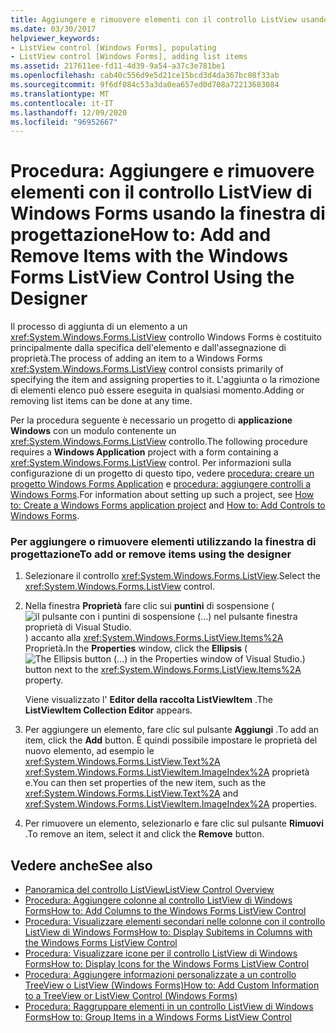 ```yaml
---
title: Aggiungere e rimuovere elementi con il controllo ListView usando la finestra di progettazione
ms.date: 03/30/2017
helpviewer_keywords:
- ListView control [Windows Forms], populating
- ListView control [Windows Forms], adding list items
ms.assetid: 217611ee-fd11-4d39-9a54-a37c3e781be1
ms.openlocfilehash: cab40c556d9e5d21ce15bcd3d4da367bc08f33ab
ms.sourcegitcommit: 9f6df084c53a3da0ea657ed0d708a72213683084
ms.translationtype: MT
ms.contentlocale: it-IT
ms.lasthandoff: 12/09/2020
ms.locfileid: "96952667"
---
```

# <a name="how-to-add-and-remove-items-with-the-windows-forms-listview-control-using-the-designer"></a><span data-ttu-id="70e27-102">Procedura: Aggiungere e rimuovere elementi con il controllo ListView di Windows Forms usando la finestra di progettazione</span><span class="sxs-lookup"><span data-stu-id="70e27-102">How to: Add and Remove Items with the Windows Forms ListView Control Using the Designer</span></span>

<span data-ttu-id="70e27-103">Il processo di aggiunta di un elemento a un <xref:System.Windows.Forms.ListView> controllo Windows Forms è costituito principalmente dalla specifica dell'elemento e dall'assegnazione di proprietà.</span><span class="sxs-lookup"><span data-stu-id="70e27-103">The process of adding an item to a Windows Forms <xref:System.Windows.Forms.ListView> control consists primarily of specifying the item and assigning properties to it.</span></span> <span data-ttu-id="70e27-104">L'aggiunta o la rimozione di elementi elenco può essere eseguita in qualsiasi momento.</span><span class="sxs-lookup"><span data-stu-id="70e27-104">Adding or removing list items can be done at any time.</span></span>

<span data-ttu-id="70e27-105">Per la procedura seguente è necessario un progetto di **applicazione Windows** con un modulo contenente un <xref:System.Windows.Forms.ListView> controllo.</span><span class="sxs-lookup"><span data-stu-id="70e27-105">The following procedure requires a **Windows Application** project with a form containing a <xref:System.Windows.Forms.ListView> control.</span></span> <span data-ttu-id="70e27-106">Per informazioni sulla configurazione di un progetto di questo tipo, vedere [procedura: creare un progetto Windows Forms Application](/visualstudio/ide/step-1-create-a-windows-forms-application-project) e [procedura: aggiungere controlli a Windows Forms](how-to-add-controls-to-windows-forms.md).</span><span class="sxs-lookup"><span data-stu-id="70e27-106">For information about setting up such a project, see [How to: Create a Windows Forms application project](/visualstudio/ide/step-1-create-a-windows-forms-application-project) and [How to: Add Controls to Windows Forms](how-to-add-controls-to-windows-forms.md).</span></span>

### <a name="to-add-or-remove-items-using-the-designer"></a><span data-ttu-id="70e27-107">Per aggiungere o rimuovere elementi utilizzando la finestra di progettazione</span><span class="sxs-lookup"><span data-stu-id="70e27-107">To add or remove items using the designer</span></span>

1. <span data-ttu-id="70e27-108">Selezionare il controllo <xref:System.Windows.Forms.ListView>.</span><span class="sxs-lookup"><span data-stu-id="70e27-108">Select the <xref:System.Windows.Forms.ListView> control.</span></span>

2. <span data-ttu-id="70e27-109">Nella finestra **Proprietà** fare clic sui **puntini** di sospensione ( ![ il pulsante con i puntini di sospensione (...) nel pulsante finestra proprietà di Visual Studio. ](./media/visual-studio-ellipsis-button.png) ) accanto alla <xref:System.Windows.Forms.ListView.Items%2A> Proprietà.</span><span class="sxs-lookup"><span data-stu-id="70e27-109">In the **Properties** window, click the **Ellipsis** (![The Ellipsis button (...) in the Properties window of Visual Studio.](./media/visual-studio-ellipsis-button.png)) button next to the <xref:System.Windows.Forms.ListView.Items%2A> property.</span></span>

     <span data-ttu-id="70e27-110">Viene visualizzato l' **Editor della raccolta ListViewItem** .</span><span class="sxs-lookup"><span data-stu-id="70e27-110">The **ListViewItem Collection Editor** appears.</span></span>

3. <span data-ttu-id="70e27-111">Per aggiungere un elemento, fare clic sul pulsante **Aggiungi** .</span><span class="sxs-lookup"><span data-stu-id="70e27-111">To add an item, click the **Add** button.</span></span> <span data-ttu-id="70e27-112">È quindi possibile impostare le proprietà del nuovo elemento, ad esempio le <xref:System.Windows.Forms.ListView.Text%2A> <xref:System.Windows.Forms.ListViewItem.ImageIndex%2A> proprietà e.</span><span class="sxs-lookup"><span data-stu-id="70e27-112">You can then set properties of the new item, such as the <xref:System.Windows.Forms.ListView.Text%2A> and <xref:System.Windows.Forms.ListViewItem.ImageIndex%2A> properties.</span></span>

4. <span data-ttu-id="70e27-113">Per rimuovere un elemento, selezionarlo e fare clic sul pulsante **Rimuovi** .</span><span class="sxs-lookup"><span data-stu-id="70e27-113">To remove an item, select it and click the **Remove** button.</span></span>

## <a name="see-also"></a><span data-ttu-id="70e27-114">Vedere anche</span><span class="sxs-lookup"><span data-stu-id="70e27-114">See also</span></span>

- [<span data-ttu-id="70e27-115">Panoramica del controllo ListView</span><span class="sxs-lookup"><span data-stu-id="70e27-115">ListView Control Overview</span></span>](listview-control-overview-windows-forms.md)
- [<span data-ttu-id="70e27-116">Procedura: Aggiungere colonne al controllo ListView di Windows Forms</span><span class="sxs-lookup"><span data-stu-id="70e27-116">How to: Add Columns to the Windows Forms ListView Control</span></span>](how-to-add-columns-to-the-windows-forms-listview-control.md)
- [<span data-ttu-id="70e27-117">Procedura: Visualizzare elementi secondari nelle colonne con il controllo ListView di Windows Forms</span><span class="sxs-lookup"><span data-stu-id="70e27-117">How to: Display Subitems in Columns with the Windows Forms ListView Control</span></span>](how-to-display-subitems-in-columns-with-the-windows-forms-listview-control.md)
- [<span data-ttu-id="70e27-118">Procedura: Visualizzare icone per il controllo ListView di Windows Forms</span><span class="sxs-lookup"><span data-stu-id="70e27-118">How to: Display Icons for the Windows Forms ListView Control</span></span>](how-to-display-icons-for-the-windows-forms-listview-control.md)
- [<span data-ttu-id="70e27-119">Procedura: Aggiungere informazioni personalizzate a un controllo TreeView o ListView (Windows Forms)</span><span class="sxs-lookup"><span data-stu-id="70e27-119">How to: Add Custom Information to a TreeView or ListView Control (Windows Forms)</span></span>](add-custom-information-to-a-treeview-or-listview-control-wf.md)
- [<span data-ttu-id="70e27-120">Procedura: Raggruppare elementi in un controllo ListView di Windows Forms</span><span class="sxs-lookup"><span data-stu-id="70e27-120">How to: Group Items in a Windows Forms ListView Control</span></span>](how-to-group-items-in-a-windows-forms-listview-control.md)
